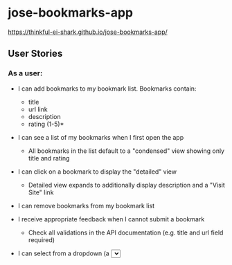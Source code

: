 # jose-bookmarks-app
https://thinkful-ei-shark.github.io/jose-bookmarks-app/

## User Stories
### As a user:

* I can add bookmarks to my bookmark list. Bookmarks contain:

  * title
  * url link
  * description
  * rating (1-5)*

* I can see a list of my bookmarks when I first open the app

  * All bookmarks in the list default to a "condensed" view showing only title and rating

* I can click on a bookmark to display the "detailed" view

  * Detailed view expands to additionally display description and a "Visit Site" link

* I can remove bookmarks from my bookmark list

* I receive appropriate feedback when I cannot submit a bookmark

  * Check all validations in the API documentation (e.g. title and url field required)

* I can select from a dropdown (a <select> element) a "minimum rating" to filter the list by all bookmarks rated at or above the chosen selection
